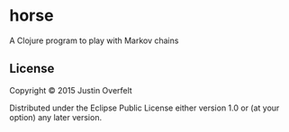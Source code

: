 # horse

A Clojure program to play with Markov chains

## License

Copyright © 2015 Justin Overfelt

Distributed under the Eclipse Public License either version 1.0 or (at
your option) any later version.
